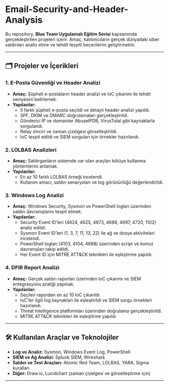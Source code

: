 # Email-Security-and-Header-Analysis


Bu repository, **Blue Team Uygulamalı Eğitim Serisi** kapsamında gerçekleştirilen projeleri içerir. Amaç, katılımcıların gerçek dünyadaki siber saldırıları analiz etme ve tehdit tespiti becerilerini geliştirmektir.

---

## 🗂 Projeler ve İçerikleri

### 1. E-Posta Güvenliği ve Header Analizi
- **Amaç:** Şüpheli e-postaların header analizi ve IoC çıkarımı ile tehdit seviyesini belirlemek.  
- **Yapılanlar:**  
  - 5 farklı şüpheli e-posta seçildi ve detaylı header analizi yapıldı.  
  - SPF, DKIM ve DMARC doğrulamaları gerçekleştirildi.  
  - Gönderici IP ve domainler AbuseIPDB, VirusTotal gibi kaynaklarla sorgulandı.  
  - Relay zinciri ve zaman çizelgesi görselleştirildi.  
  - IoC tespit edildi ve SIEM sorguları için örnekler hazırlandı.  

### 2. LOLBAS Analizleri
- **Amaç:** Saldırganların sistemde var olan araçları kötüye kullanma yöntemlerini anlamak.  
- **Yapılanlar:**  
  - En az 10 farklı LOLBAS örneği incelendi.  
  - Kullanım amacı, saldırı senaryoları ve log görünürlüğü değerlendirildi.  

### 3. Windows Log Analizi
- **Amaç:** Windows Security, Sysmon ve PowerShell logları üzerinden saldırı davranışlarını tespit etmek.  
- **Yapılanlar:**  
  - Security Event ID’leri (4624, 4625, 4673, 4688, 4697, 4720, 1102) analiz edildi.  
  - Sysmon Event ID’leri (1, 3, 7, 11, 13, 22) ile ağ ve dosya aktiviteleri incelendi.  
  - PowerShell logları (4103, 4104, 4688) üzerinden script ve komut davranışları takip edildi.  
  - Her Event ID için MITRE ATT&CK teknikleri ile eşleştirme yapıldı.  

### 4. DFIR Report Analizi
- **Amaç:** Gerçek saldırı raporları üzerinden IoC çıkarımı ve SIEM entegrasyonu pratiği yapmak.  
- **Yapılanlar:**  
  - Seçilen rapordan en az 10 IoC çıkarıldı.  
  - IoC’ler ilgili log kaynakları ile eşleştirildi ve SIEM sorgu örnekleri hazırlandı.  
  - Threat Intelligence platformları üzerinden doğrulama gerçekleştirildi.  
  - MITRE ATT&CK teknikleri ile eşleştirme yapıldı.  

---

## 🛠 Kullanılan Araçlar ve Teknolojiler
- **Log ve Analiz:** Sysmon, Windows Event Log, PowerShell  
- **SIEM ve Ağ Analizi:** Splunk SIEM, Wireshark  
- **Saldırı ve Test Araçları:** Atomic Red Team, LOLBAS, YARA, Sigma kuralları  
- **Diğer:** Draw.io, Lucidchart (zaman çizelgesi ve görselleştirme için)  

---



